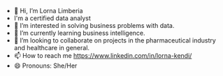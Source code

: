 - 👋 Hi, I’m Lorna Limberia
- I'm a certified data analyst 
- 👀 I’m interested in solving business problems with data.
- 🌱 I’m currently learning business intelligence.
- 💞️ I’m looking to collaborate on projects in the pharmaceutical industry and healthcare in general.
- 📫 How to reach me https://www.linkedin.com/in/lorna-kendi/
- 😄 Pronouns: She/Her


<!---
KendiLorna/KendiLorna is a ✨ special ✨ repository because its `README.md` (this file) appears on your GitHub profile.
You can click the Preview link to take a look at your changes.
--->
